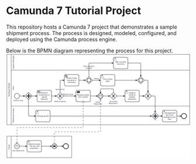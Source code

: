# Camunda 7 Tutorial Project

This repository hosts a Camunda 7 project that demonstrates a sample shipment process. 
The process is designed, modeled, configured, and deployed using the Camunda process engine. 

Below is the BPMN diagram representing the process for this project.
![](shipment.png)